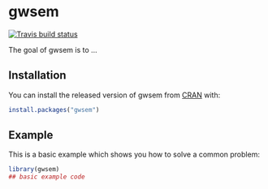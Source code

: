 # gwsem

<!-- badges: start -->
[![Travis build status](https://travis-ci.org/jpritikin/gwsem.svg?branch=master)](https://travis-ci.org/jpritikin/gwsem)
<!-- badges: end -->

The goal of gwsem is to ...

## Installation

You can install the released version of gwsem from [CRAN](https://CRAN.R-project.org) with:

``` r
install.packages("gwsem")
```

## Example

This is a basic example which shows you how to solve a common problem:

``` r
library(gwsem)
## basic example code
```

